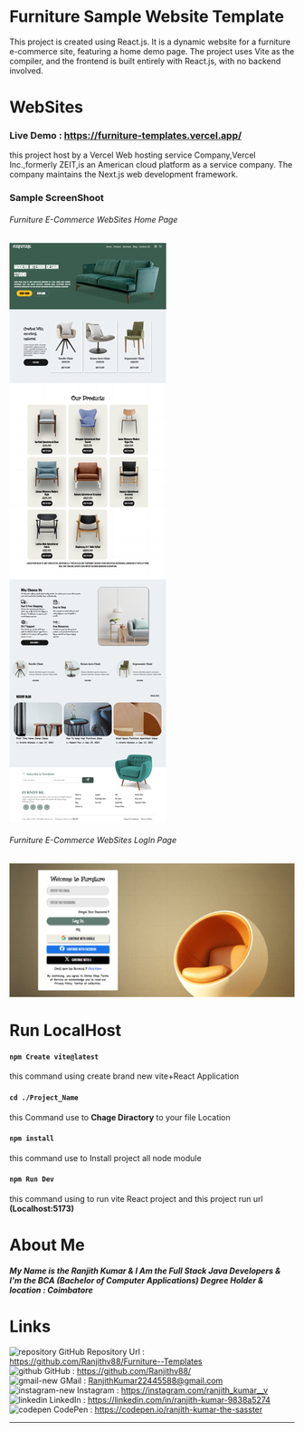 # Furniture Sample Website Template
This project is created using React.js. It is a dynamic website for a furniture e-commerce site, featuring a home demo page. The project uses Vite as the compiler, and the frontend is built entirely with React.js, with no backend involved.

# WebSites 
### Live Demo : <https://furniture-templates.vercel.app/>
<p>this project host by a Vercel Web hosting service Company,Vercel Inc.,formerly ZEIT,is an American cloud platform as a service company. The company maintains the Next.js web development framework.</p>

### Sample ScreenShoot 
###### Furniture E-Commerce WebSites Home Page <br>
![](https://raw.githubusercontent.com/Ranjithv88/Furniture--Templates/refs/heads/master/ScreenShot/Furniture%20Home%20sample%20.png)
###### Furniture E-Commerce WebSites LogIn Page <br>
![](https://raw.githubusercontent.com/Ranjithv88/Furniture--Templates/refs/heads/master/ScreenShot/Furniture%20LogIn%20page%20sample.png)

# Run LocalHost

#### `npm Create vite@latest`<br>
this command using create brand new vite+React Application <br>

#### `cd ./Project_Name`<br>
this Command use to **Chage Diractory** to your file Location <br>

#### `npm install`<br>
this command use to Install project all node module<br>

#### `npm Run Dev`<br>
this command using to run vite React project and this project run url **(Localhost:5173)** <br>

# About Me 
##### My Name is the Ranjith Kumar & I Am the Full Stack Java Developers & I'm the BCA (Bachelor of Computer Applications) Degree Holder & location : Coimbatore 

# Links 
<img width="28" height="28" src="https://img.icons8.com/ios/50/repository.png" alt="repository"/> GitHub Repository Url : <https://github.com/Ranjithv88/Furniture--Templates> <br>
<img width="28" height="28" src="https://img.icons8.com/glyph-neue/64/github.png" alt="github"/> GitHub : <https://github.com/Ranjithv88/> <br>
<img width="28" height="28" src="https://img.icons8.com/bubbles/50/gmail-new.png" alt="gmail-new"/> GMail : <RanjithKumar22445588@gmail.com> <br>
<img width="28" height="28" src="https://img.icons8.com/fluency/50/instagram-new.png" alt="instagram-new"/> Instagram : <https://instagram.com/ranjith_kumar__v> <br>
<img width="28" height="28" src="https://img.icons8.com/color/50/linkedin.png" alt="linkedin"/> LinkedIn : <https://linkedin.com/in/ranjith-kumar-9838a5274> <br>
<img width="28" height="28" src="https://img.icons8.com/ios-filled/50/codepen.png" alt="codepen"/> CodePen : <https://codepen.io/ranjith-kumar-the-sasster> <br>

---

